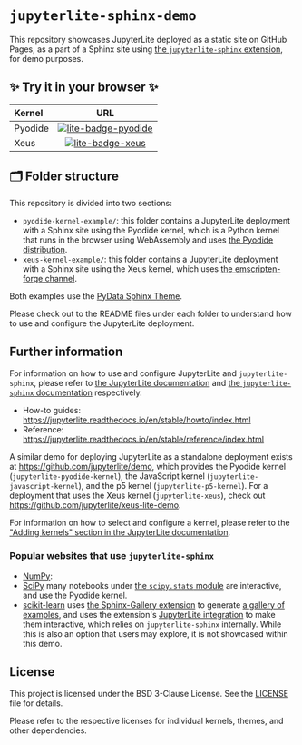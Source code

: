 # `jupyterlite-sphinx-demo`

This repository showcases JupyterLite deployed as a static site on GitHub Pages, as a part of a Sphinx site using [the `jupyterlite-sphinx` extension](https://jupyterlite-sphinx.rtfd.io), for demo purposes.

## ✨ Try it in your browser ✨

[pyodide-badge]: https://jupyterlite.rtfd.io/en/latest/_static/badge.svg
[pyodide-url]: https://jupyterlite.github.io/sphinx-demo/pyodide/
[xeus-badge]: https://jupyterlite.rtfd.io/en/latest/_static/badge.svg
[xeus-url]: https://jupyterlite.github.io/sphinx-demo/xeus/

| Kernel  |                         URL                         |
| :------ | :-------------------------------------------------: |
| Pyodide | [![lite-badge-pyodide][pyodide-badge]][pyodide-url] |
| Xeus    |     [![lite-badge-xeus][xeus-badge]][xeus-url]      |

## 🗂️ Folder structure

This repository is divided into two sections:

- `pyodide-kernel-example/`: this folder contains a JupyterLite deployment with a Sphinx site using the Pyodide kernel, which is a Python kernel that runs in the browser using WebAssembly and uses [the Pyodide distribution](https://pyodide.org/en/stable/).
- `xeus-kernel-example/`: this folder contains a JupyterLite deployment with a Sphinx site using the Xeus kernel, which uses [the emscripten-forge channel](https://emscripten-forge.org/).

Both examples use the [PyData Sphinx Theme](https://pydata-sphinx-theme.readthedocs.io/en/stable/).

Please check out to the README files under each folder to understand how to use and configure the JupyterLite deployment.

## Further information

For information on how to use and configure JupyterLite and `jupyterlite-sphinx`, please refer to [the JupyterLite documentation](https://jupyterlite.readthedocs.io/) and [the `jupyterlite-sphinx` documentation](https://jupyterlite-sphinx.rtfd.io/) respectively.

- How-to guides: https://jupyterlite.readthedocs.io/en/stable/howto/index.html
- Reference: https://jupyterlite.readthedocs.io/en/stable/reference/index.html

A similar demo for deploying JupyterLite as a standalone deployment exists at https://github.com/jupyterlite/demo, which provides the Pyodide kernel (`jupyterlite-pyodide-kernel`), the JavaScript kernel (`jupyterlite-javascript-kernel`), and the p5 kernel (`jupyterlite-p5-kernel`). For a deployment that uses the Xeus kernel (`jupyterlite-xeus`), check out https://github.com/jupyterlite/xeus-lite-demo.

For information on how to select and configure a kernel, please refer to the ["Adding kernels" section in the JupyterLite documentation](https://jupyterlite.readthedocs.io/en/stable/howto/configure/kernels.html#choosing-a-kernel).

### Popular websites that use `jupyterlite-sphinx`

- [NumPy](https://numpy.org/devdocs/):
- [SciPy](https://docs.scipy.org/doc/scipy/) many notebooks under [the `scipy.stats` module](https://scipy.github.io/devdocs/tutorial/stats.html) are interactive, and use the Pyodide kernel.
- [scikit-learn](https://scikit-learn.org/stable/) uses [the Sphinx-Gallery extension](https://sphinx-gallery.github.io/stable/) to generate [a gallery of examples](scikit-learn.org/stable/auto_examples/), and uses the extension's [JupyterLite integration](https://sphinx-gallery.github.io/stable/configuration.html#jupyterlite) to make them interactive, which relies on `jupyterlite-sphinx` internally. While this is also an option that users may explore, it is not showcased within this demo.

## License

This project is licensed under the BSD 3-Clause License. See the [LICENSE](LICENSE) file for details.

Please refer to the respective licenses for individual kernels, themes, and other dependencies.